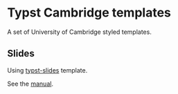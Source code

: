 # Typst Cambridge templates

A set of University of Cambridge styled templates.

## Slides

Using [typst-slides](https://github.com/andreasKroepelin/typst-slides) template.

See the [manual](slides/manual.pdf).
